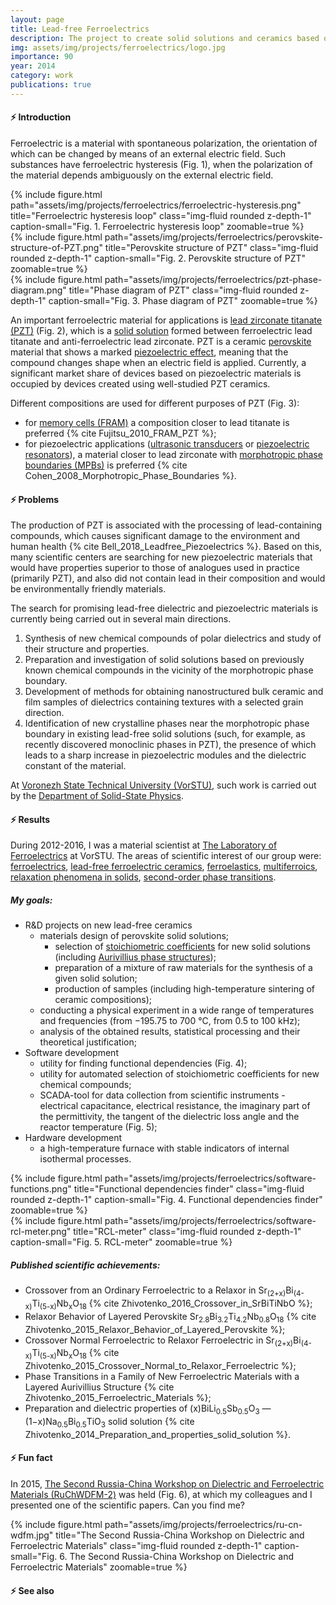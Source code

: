 ```yaml
---
layout: page
title: Lead-free Ferroelectrics
description: The project to create solid solutions and ceramics based on them for new environmentally friendly and sustainable nano- and microelectronics materials.
img: assets/img/projects/ferroelectrics/logo.jpg
importance: 90
year: 2014
category: work
publications: true
---
```


#### ⚡️ Introduction

Ferroelectric is a material with spontaneous polarization, the orientation of which can be changed by means of an external electric field. Such substances have ferroelectric hysteresis (Fig. 1), when the polarization of the material depends ambiguously on the external electric field.

<div class="row">
    <div class="col-sm mt-3 mt-md-0">
        {% include figure.html 
            path="assets/img/projects/ferroelectrics/ferroelectric-hysteresis.png"
            title="Ferroelectric hysteresis loop"
            class="img-fluid rounded z-depth-1"
            caption-small="Fig. 1. Ferroelectric hysteresis loop"
            zoomable=true %}
    </div>
    <div class="col-sm mt-3 mt-md-0">
        {% include figure.html 
            path="assets/img/projects/ferroelectrics/perovskite-structure-of-PZT.png"
            title="Perovskite structure of PZT"
            class="img-fluid rounded z-depth-1"
            caption-small="Fig. 2. Perovskite structure of PZT"
            zoomable=true %}
    </div>
    <div class="col-sm mt-3 mt-md-0">
        {% include figure.html 
            path="assets/img/projects/ferroelectrics/pzt-phase-diagram.png"
            title="Phase diagram of PZT"
            class="img-fluid rounded z-depth-1"
            caption-small="Fig. 3. Phase diagram of PZT"
            zoomable=true %}
    </div>
</div>

An important ferroelectric material for applications is [lead zirconate titanate (PZT)](https://en.wikipedia.org/wiki/Lead_zirconate_titanate) (Fig. 2), which is a [solid solution](https://en.wikipedia.org/wiki/Solid_solution) formed between ferroelectric lead titanate and anti-ferroelectric lead zirconate. PZT is a ceramic [perovskite](https://en.wikipedia.org/wiki/Perovskite_(structure)) material that shows a marked [piezoelectric effect](https://en.wikipedia.org/wiki/Piezoelectricity), meaning that the compound changes shape when an electric field is applied. Currently, a significant market share of devices based on piezoelectric materials is occupied by devices created using well-studied PZT ceramics.

Different compositions are used for different purposes of PZT (Fig. 3):
- for [memory cells (FRAM)](https://en.wikipedia.org/wiki/Ferroelectric_RAM) a composition closer to lead titanate is preferred {% cite Fujitsu_2010_FRAM_PZT %};
- for piezoelectric applications ([ultrasonic transducers](https://en.wikipedia.org/wiki/Ultrasonic_transducer) or [piezoelectric resonators](https://en.wikipedia.org/wiki/Crystal_oscillator)), a material closer to lead zirconate with [morphotropic phase boundaries (MPBs)](https://en.wikipedia.org/wiki/Piezoelectricity#:~:text=In%20general%2C%20the%20main%20fabrication%20challenge%20is%20creating%20the%20%22morphotropic%20phase%20boundaries%20(MPBs)%22%20that%20provide%20the%20materials%20with%20their%20stable%20piezoelectric%20properties%20without%20introducing%20the%20%22polymorphic%20phase%20boundaries%20(PPBs)%22%20that%20decrease%20the%20temperature%20stability%20of%20the%20material.%5B34%5D) is preferred {% cite Cohen_2008_Morphotropic_Phase_Boundaries %}.

#### ⚡️ Problems

The production of PZT is associated with the processing of lead-containing compounds, which causes significant damage to the environment and human health {% cite Bell_2018_Leadfree_Piezoelectrics %}. Based on this, many scientific centers are searching for new piezoelectric materials that would have properties superior to those of analogues used in practice (primarily PZT), and also did not contain lead in their composition and would be environmentally friendly materials.

The search for promising lead-free dielectric and piezoelectric materials is currently being carried out in several main directions.
1. Synthesis of new chemical compounds of polar dielectrics and study of their structure and properties.
2. Preparation and investigation of solid solutions based on previously known chemical compounds in the vicinity of the morphotropic phase boundary.
3. Development of methods for obtaining nanostructured bulk ceramic and film samples of dielectrics containing textures with a selected grain direction.
4. Identification of new crystalline phases near the morphotropic phase boundary in existing lead-free solid solutions (such, for example, as recently discovered monoclinic phases in PZT), the presence of which leads to a sharp increase in piezoelectric modules and the dielectric constant of the material.

At [Voronezh State Technical University (VorSTU)](https://cchgeu.ru/en/), such work is carried out by the [Department of Solid-State Physics](https://cchgeu.ru/en/education/institutes-and-faculties/faculty-of-radio-engineering-and-electronics/#:~:text=The%20Department%20of%20Solid%2Dstate%20Physics).

#### ⚡️ Results

During 2012-2016, I was a material scientist at [The Laboratory of Ferroelectrics](http://ferroics.narod.ru/index-2.htm) at VorSTU.
The areas of scientific interest of our group were: [ferroelectrics](https://en.wikipedia.org/wiki/Ferroelectricity),  [lead-free ferroelectric ceramics](https://link.springer.com/article/10.1557/s43578-021-00180-y), [ferroelastics](https://en.wikipedia.org/wiki/Ferroelasticity), [multiferroics](https://en.wikipedia.org/wiki/Multiferroics), [relaxation phenomena in solids](https://www.britannica.com/science/relaxation-phenomenon), [second-order phase transitions](https://en.wikipedia.org/wiki/Phase_transition#:~:text=8%5D%5B9%5D-,Second%2Dorder%20phase%20transitions,-are%20also%20called).

##### My goals:
- R&D projects on new lead-free ceramics
    - materials design of perovskite solid solutions;
        - selection of [stoichiometric coefficients](https://en.wikipedia.org/wiki/Stoichiometry) for new solid solutions (including [Aurivillius phase structures](https://en.wikipedia.org/wiki/Aurivillius_phases));
        - preparation of a mixture of raw materials for the synthesis of a given solid solution;
        - production of samples (including high-temperature sintering of ceramic compositions);
    - conducting a physical experiment in a wide range of temperatures and frequencies (from −195.75 to 700 °C, from 0.5 to 100 kHz);
    - analysis of the obtained results, statistical processing and their theoretical justification;
- Software development
    - utility for finding functional dependencies (Fig. 4);
    - utility for automated selection of stoichiometric coefficients for new chemical compounds;
    - SCADA-tool for data collection from scientific instruments - electrical capacitance, electrical resistance, the imaginary part of the permittivity, the tangent of the dielectric loss angle and the reactor temperature (Fig. 5);
- Hardware development
    - a high-temperature furnace with stable indicators of internal isothermal processes.

<div class="row">
    <div class="col-sm mt-3 mt-md-0">
        {% include figure.html 
            path="assets/img/projects/ferroelectrics/software-functions.png"
            title="Functional dependencies finder"
            class="img-fluid rounded z-depth-1"
            caption-small="Fig. 4. Functional dependencies finder"
            zoomable=true %}
    </div>
    <div class="col-sm mt-3 mt-md-0">
        {% include figure.html 
            path="assets/img/projects/ferroelectrics/software-rcl-meter.png"
            title="RCL-meter"
            class="img-fluid rounded z-depth-1"
            caption-small="Fig. 5. RCL-meter"
            zoomable=true %}
    </div>
</div>

##### Published scientific achievements:
- Crossover from an Ordinary Ferroelectric to a Relaxor in Sr<sub>(2+x)</sub>Bi<sub>(4-x)</sub>Ti<sub>(5-x)</sub>Nb<sub>x</sub>O<sub>18</sub> {% cite Zhivotenko_2016_Crossover_in_SrBiTiNbO %};
- Relaxor Behavior of Layered Perovskite Sr<sub>2.8</sub>Bi<sub>3.2</sub>Ti<sub>4.2</sub>Nb<sub>0.8</sub>O<sub>18</sub> {% cite Zhivotenko_2015_Relaxor_Behavior_of_Layered_Perovskite %};
- Crossover Normal Ferroelectric to Relaxor Ferroelectric in Sr<sub>(2+x)</sub>Bi<sub>(4-x)</sub>Ti<sub>(5-x)</sub>Nb<sub>x</sub>O<sub>18</sub> {% cite Zhivotenko_2015_Crossover_Normal_to_Relaxor_Ferroelectric %};
- Phase Transitions in a Family of New Ferroelectric Materials with a Layered Aurivillius Structure {% cite Zhivotenko_2015_Ferroelectric_Materials %};
- Preparation and dielectric properties of (x)BiLi<sub>0.5</sub>Sb<sub>0.5</sub>O<sub>3</sub> — (1−x)Na<sub>0.5</sub>Bi<sub>0.5</sub>TiO<sub>3</sub> solid solution {% cite Zhivotenko_2014_Preparation_and_properties_solid_solution %}.

#### ⚡️ Fun fact

In 2015, [The Second Russia-China Workshop on Dielectric and Ferroelectric Materials (RuChWDFM-2)](https://istina.msu.ru/conferences/12079077/) was held (Fig. 6), at which my colleagues and I presented one of the scientific papers. Can you find me?

<div class="row">
    <div class="col-sm mt-3 mt-md-0">
        {% include figure.html 
            path="assets/img/projects/ferroelectrics/ru-cn-wdfm.jpg"
            title="The Second Russia-China Workshop on Dielectric and Ferroelectric Materials"
            class="img-fluid rounded z-depth-1"
            caption-small="Fig. 6. The Second Russia-China Workshop on Dielectric and Ferroelectric Materials"
            zoomable=true %}
    </div>
</div>

#### ⚡️ See also
